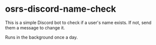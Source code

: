 # osrs-discord-name-check

This is a simple Discord bot to check if a user's name exists.
If not, send them a message to change it.

Runs in the background once a day.

